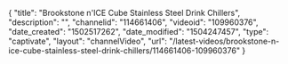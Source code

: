 {
    "title": "Brookstone n'ICE Cube Stainless Steel Drink Chillers",
    "description": "",
    "channelid": "114661406",
    "videoid": "109960376",
    "date_created": "1502517262",
    "date_modified": "1504247457",
    "type": "captivate",
    "layout": "channelVideo",
    "url": "\/latest-videos\/brookstone-n-ice-cube-stainless-steel-drink-chillers\/114661406-109960376"
}